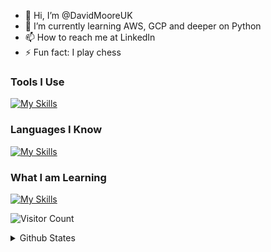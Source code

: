 - 👋 Hi, I’m @DavidMooreUK
- 🌱 I’m currently learning AWS, GCP and deeper on Python
- 📫 How to reach me at LinkedIn
- ⚡ Fun fact: I play chess

### Tools I Use
[![My Skills](https://skillicons.dev/icons?i=obsidian,vscode,wordpress)](https://skillicons.dev)

### Languages I Know
[![My Skills](https://skillicons.dev/icons?i=python)](https://skillicons.dev)

### What I am Learning
[![My Skills](https://skillicons.dev/icons?i=aws,gcp)](https://skillicons.dev)

![Visitor Count](https://komarev.com/ghpvc/?username=davidmooreuk&color=blue)

<details>
  <summary>Github States</summary>
  
  <a href="#">![GitHub stats](https://github-readme-stats.vercel.app/api?username=davidmooreuk&show_icons=true&theme=transparent)</a>
</details>
<!---
DavidMooreUK/DavidMooreUK is a ✨ special ✨ repository because its `README.md` (this file) appears on your GitHub profile.
You can click the Preview link to take a look at your changes.
--->
